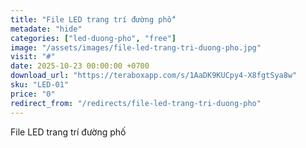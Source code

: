 ```yaml
---
title: "File LED trang trí đường phố"
metadate: "hide"
categories: ["led-duong-pho", "free"]
image: "/assets/images/file-led-trang-tri-duong-pho.jpg"
visit: "#"
date: 2025-10-23 00:00:00 +0700
download_url: "https://teraboxapp.com/s/1AaDK9KUCpy4-X8fgtSya8w"
sku: "LED-01"
price: "0"
redirect_from: "/redirects/file-led-trang-tri-duong-pho"
---
```

File LED trang trí đường phố
